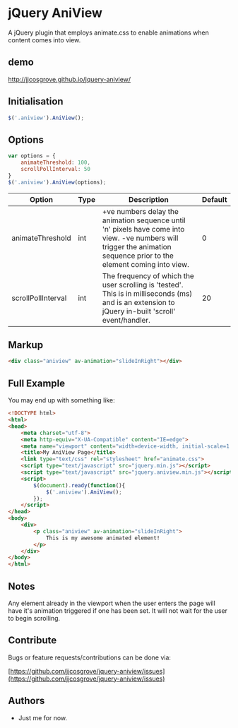 # jQuery AniView

A jQuery plugin that employs animate.css to enable animations when content comes into view.

## demo

http://jjcosgrove.github.io/jquery-aniview/

## Initialisation
```JavaScript
$('.aniview').AniView();
```
## Options
```JavaScript
var options = {
    animateThreshold: 100,
    scrollPollInterval: 50
}
$('.aniview').AniView(options);
```
Option  | Type | Description |  Default
------------- | ------------- | ------------- | -------------
animateThreshold  | int | +ve numbers delay the animation sequence until 'n' pixels have come into view. -ve numbers will trigger the animation sequence prior to the element coming into view. | 0
scrollPollInterval  | int | The frequency of which the user scrolling is 'tested'. This is in milliseconds (ms) and is an extension to jQuery in-built 'scroll' event/handler. | 20
## Markup
```HTML
<div class="aniview" av-animation="slideInRight"></div>
```

## Full Example

You may end up with something like:

```HTML
<!DOCTYPE html>
<html>
<head>
    <meta charset="utf-8">
    <meta http-equiv="X-UA-Compatible" content="IE=edge">
    <meta name="viewport" content="width=device-width, initial-scale=1.0" />
    <title>My AniView Page</title>
    <link type="text/css" rel="stylesheet" href="animate.css">
    <script type="text/javascript" src="jquery.min.js"></script>
    <script type="text/javascript" src="jquery.aniview.min.js"></script>
    <script>
        $(document).ready(function(){
            $('.aniview').AniView();
        });
    </script>
</head>
<body>
    <div>
        <p class="aniview" av-animation="slideInRight">
            This is my awesome animated element!
        </p>
    </div>
</body>
</html>
```
## Notes

Any element already in the viewport when the user enters the page will have it's animation triggered if one has been set. It will not wait for the user to begin scrolling.

## Contribute

Bugs or feature requests/contributions can be done via:

[https://github.com/jjcosgrove/jquery-aniview/issues](https://github.com/jjcosgrove/jquery-aniview/issues)

## Authors

* Just me for now.